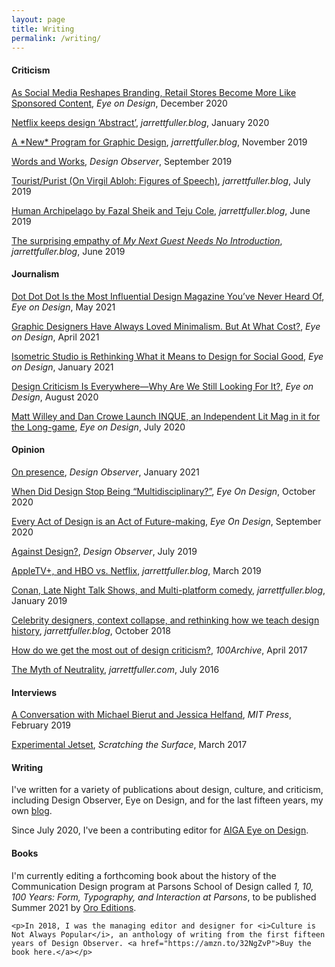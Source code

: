```yaml
---
layout: page
title: Writing
permalink: /writing/
---
```


<!--<img class="img-hero" src="/images/portrait.jpg"/>-->

<div class="profile">
<div class="text">

<div class="profile_section">
<h4>Criticism</h4>
<article>
<p>
    <a href="https://eyeondesign.aiga.org/as-social-media-reshapes-branding-retail-stores-become-more-like-sponsored-content/">As Social Media Reshapes Branding, Retail Stores Become More Like Sponsored Content</a>, <i>Eye on Design</i>, December 2020
</p>

<p>
    <a href="https://www.jarrettfuller.blog/2020/01/abstract/">Netflix keeps design ‘Abstract’</a>, <i>jarrettfuller.blog</i>, January 2020
</p>
    <p>
    <a href="https://www.jarrettfuller.blog/2019/11/a-new-program/">A *New* Program for Graphic Design</a>, <i>jarrettfuller.blog</i>, November 2019
</p>
<p>
    <a href="https://designobserver.com/article.php?id=40113">Words and Works</a>, <i>Design Observer</i>, September 2019
</p>

<p>
    <a href="https://www.jarrettfuller.blog/2019/07/virgil-abloh/">Tourist/Purist (On Virgil Abloh: Figures of Speech)</a>, <i>jarrettfuller.blog</i>, July 2019
</p>

<p>
    <a href="https://www.jarrettfuller.blog/2019/06/human-archipelago/">Human Archipelago by Fazal Sheik and Teju Cole</a>, <i>jarrettfuller.blog</i>, June 2019
</p>

<p>
    <a href="https://www.jarrettfuller.blog/2019/06/letterman/">The surprising empathy of <i>My Next Guest Needs No Introduction</i></a>, <i>jarrettfuller.blog</i>, June 2019
</p>

</article>
</div>

<div class="profile_section">
<h4>Journalism</h4>
<article>
<p>
    <a href="https://eyeondesign.aiga.org/dot-dot-dot-is-the-most-influential-design-magazine-youve-never-heard-of/">Dot Dot Dot Is the Most Influential Design Magazine You’ve Never Heard Of</a>, <i>Eye on Design</i>, May 2021
</p>

<p>
    <a href="https://eyeondesign.aiga.org/graphic-designers-have-always-loved-minimalism-but-at-what-cost/">Graphic Designers Have Always Loved Minimalism. But At What Cost?</a>, <i>Eye on Design</i>, April 2021
</p>

<p>
    <a href="https://eyeondesign.aiga.org/isometric-studio-is-rethinking-what-it-means-to-design-for-social-good/">Isometric Studio is Rethinking What it Means to Design for Social Good</a>, <i>Eye on Design</i>, January 2021
</p>

<p>
    <a href="https://eyeondesign.aiga.org/design-criticism-is-everywhere-why-are-we-still-looking-for-it/">Design Criticism Is Everywhere—Why Are We Still Looking For It?</a>, <i>Eye on Design</i>, August 2020
</p>
<p>
    <a href="https://eyeondesign.aiga.org/matt-willey-and-dan-crowe-launch-inque-an-independent-lit-mag-in-it-for-the-long-game/">Matt Willey and Dan Crowe Launch INQUE, an Independent Lit Mag in it for the Long-game</a>, <i>Eye on Design</i>, July 2020
</p>
    </article>
    </div>

<div class="profile_section">
<h4>Opinion</h4>
<article>
<p>
    <a href="https://designobserver.substack.com/p/january-newsletter-jarrett-fuller">On presence</a>, <i>Design Observer</i>, January 2021
</p>

<p>
    <a href="https://eyeondesign.aiga.org/when-did-design-stop-being-multidisciplinary/">When Did Design Stop Being “Multidisciplinary?”</a>, <i>Eye On Design</i>, October 2020
</p>
<p>
    <a href="https://eyeondesign.aiga.org/every-act-of-design-is-an-act-of-future-making/">Every Act of Design is an Act of Future-making</a>, <i>Eye On Design</i>, September 2020
</p>
<p>
    <a href="https://designobserver.com/article.php?id=40090">Against Design?</a>, <i>Design Observer</i>, July 2019
</p>
<p>
    <a href="https://www.jarrettfuller.blog/2019/03/apple-hbo/">AppleTV+, and HBO vs. Netflix</a>, <i>jarrettfuller.blog</i>, March 2019
</p>
<p>
    <a href="https://www.jarrettfuller.blog/2019/01/conan/">Conan, Late Night Talk Shows, and Multi-platform comedy</a>, <i>jarrettfuller.blog</i>, January 2019
</p>
<p>
    <a href="https://jarrettfuller.com/projects/celebrity-designers">Celebrity designers, context collapse, and rethinking how we teach design history</a>, <i>jarrettfuller.blog</i>, October 2018
</p>
<p>
    <a href="http://new.100archive.com/article/viewpoints-jarrett-fuller">How do we get the most out of design criticism?</a>, <i>100Archive</i>, April 2017
</p>
<p>
    <a href="hhttps://jarrettfuller.com/projects/neutrality">The Myth of Neutrality</a>, <i>jarrettfuller.com</i>, July 2016
</p>

</article>
</div>


<div class="profile_section">
<h4>Interviews</h4>
<article>
<p>
    <a href="https://mitpress.mit.edu/blog/conversation-michael-bierut-and-jessica-helfand-culture-not-always-popular-fifteen-years">A Conversation with Michael Bierut and Jessica Helfand</a>, <i>MIT Press</i>, February 2019
</p>

<p>
    <a href="https://medium.com/scratchingthesurfacefm/an-interview-with-experimental-jetset-91b49c245a6">Experimental Jetset</a>, <i>Scratching the Surface</i>, March 2017
</p>


</article>
</div>

</div>

<sidebar>
<h4>Writing</h4>
    <p>I've written for a variety of publications about design, culture, and criticism, including Design Observer, Eye on Design, and for the last fifteen years, my own <a href="http://www.jarrettfuller.blog">blog</a>.</p>
        <p>Since July 2020, I've been a contributing editor for <a href="https://eyeondesign.aiga.org/author/jarrett_fulleraiga-org/">AIGA Eye on Design</a>.</p>

<h4>Books</h4>
    <p>I'm currently editing a forthcoming book about the history of the Communication Design program at Parsons School of Design called <i>1, 10, 100 Years: Form, Typography, and Interaction at Parsons</i>, to be published Summer 2021 by <a href="https://www.oroeditions.com/">Oro Editions</a>.

    <p>In 2018, I was the managing editor and designer for <i>Culture is Not Always Popular</i>, an anthology of writing from the first fifteen years of Design Observer. <a href="https://amzn.to/32NgZvP">Buy the book here.</a></p>
<!--</sidebar>-->


<!--
### More Information



### Contact

[email@domain.com](mailto:email@domain.com)-->
